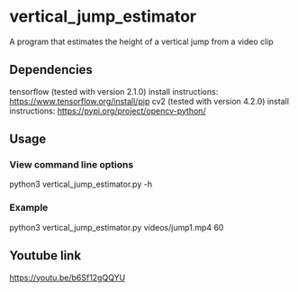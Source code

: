 # vertical_jump_estimator
A program that estimates the height of a vertical jump from a video clip

## Dependencies
tensorflow (tested with version 2.1.0)
install instructions: https://www.tensorflow.org/install/pip
cv2 (tested with version 4.2.0)
install instructions: https://pypi.org/project/opencv-python/

## Usage
### View command line options
python3 vertical_jump_estimator.py -h

### Example
python3 vertical_jump_estimator.py videos/jump1.mp4 60

## Youtube link
https://youtu.be/b6Sf12gQQYU
